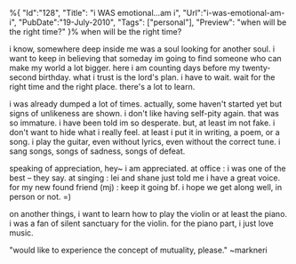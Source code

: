 %{
    "Id":"128",
	"Title": "i WAS emotional…am i",
    "Url":"i-was-emotional-am-i",
    "PubDate":"19-July-2010",
	"Tags": ["personal"],
	"Preview": "when will be the right time?"
}%
when will be the right time?

i know, somewhere deep inside me was a soul looking for another soul. i want to keep in believing that someday im going to find someone who can make my world a lot bigger. here i am counting days before my twenty-second birthday. what i trust is the lord's plan. i have to wait. wait for the right time and the right place. there's a lot to learn.

i was already dumped a lot of times. actually, some haven't started yet but signs of unlikeness are shown. i don't like having self-pity again. that was so immature. i have been told im so desperate. but, at least im not fake. i don't want to hide what i really feel. at least i put it in writing, a poem, or a song. i play the guitar, even without lyrics, even without the correct tune. i sang songs, songs of sadness, songs of defeat.

speaking of appreciation, hey~ i am appreciated. at office : i was one of the best – they say. at singing : lei and shane just told me i have a great voice. for my new found friend (mj) : keep it going bf. i hope we get along well, in person or not. =)

on another things, i want to learn how to play the violin or at least the piano. i was a fan of silent sanctuary for the violin. for the piano part, i just love music.

"would like to experience the concept of mutuality, please." ~markneri